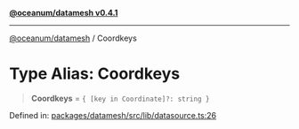 [**@oceanum/datamesh v0.4.1**](../README.md)

***

[@oceanum/datamesh](../README.md) / Coordkeys

# Type Alias: Coordkeys

> **Coordkeys** = `{ [key in Coordinate]?: string }`

Defined in: [packages/datamesh/src/lib/datasource.ts:26](https://github.com/oceanum-io/oceanum-js/blob/6ea95bc75340e32d4166044b1046d4453dd46745/packages/datamesh/src/lib/datasource.ts#L26)
